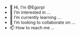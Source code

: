 - 👋 Hi, I’m @Egorpi
- 👀 I’m interested in ...
- 🌱 I’m currently learning ...
- 💞️ I’m looking to collaborate on ...
- 📫 How to reach me ...

<!---
Egorpi/Egorpi is a ✨ special ✨ repository because its `README.md` (this file) appears on your GitHub profile.
You can click the Preview link to take a look at your changes.
--->
